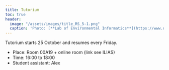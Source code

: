 ```yaml
---
title: Tutorium
toc: true
header:
  image: "/assets/images/title_RS_5-1.png"
  caption: 'Photo: [**Lab of Environmental Informatics**](https://www.uni-marburg.de/en/fb19/disciplines/physisch/environmentalinformatics){:target="_blank"}'
---
```

<!--more-->

Tutorium starts 25 October and resumes every Friday.
* Place: Room 00A19 + online room (link see ILIAS)
* Time:  16:00 to 18:00
* Student assistant: Alex




